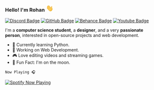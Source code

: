 ### Hello! I'm Rohan <img src="https://raw.githubusercontent.com/Calatop/Calatop/main/img/wave.gif" width="24px"> 

  [![Discord Badge](https://img.shields.io/discord/733193553366220831?color=%23242933&label=%E2%80%8E&logo=Discord&logoColor=%23FFFFFF&style=flat-square&link=https://discord.com/invite/shfnNRN)](https://discord.com/invite/shfnNRN)  [![GitHub Badge](https://img.shields.io/badge/-Projects-blue?style=flat-square&logo=github&logoColor=white&color=242933&link=https://github.com/Calatop/Calatop/blob/main/projects.md#projects)](https://github.com/Calatop/Calatop/blob/main/projects.md#projects) [![Behance Badge](https://img.shields.io/badge/-Behance-blue?style=flat-square&logo=behance&logoColor=white&color=242933&link=https://www.behance.net/calatop)](https://www.behance.net/calatop)  [![Youtube Badge](https://img.shields.io/badge/-Youtube-1ca0f1?style=flat-square&color=242933&logo=Youtube&logoColor=white&link=https://www.youtube.com/channel/UCIal5uyyIBPUFq5rLkhLqjg)]( https://zenitsu.me/youtube)

I'm a **computer science student**, a **designer**, and a very **passionate person**, interested in open-source projects and web development. 

- 🌱 Currently learning Python.
- 🚀 Working on Web Development.
- 🎮 Love editing videos and streaming games.
- 🌙 Fun Fact: I'm on the moon.

`Now Playing 🎧`

[<img src="https://spotify-calatop.vercel.app/api/spotify" alt="Spotify Now Playing" width="250" />](https://open.spotify.com/user/rohansanjeev)

